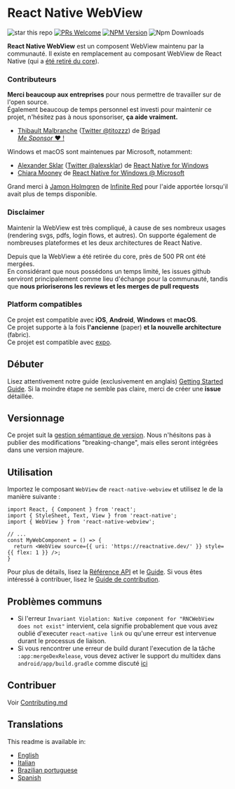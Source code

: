 # React Native WebView

![star this repo](https://img.shields.io/github/stars/react-native-webview/react-native-webview?style=flat-square)
[![PRs Welcome](https://img.shields.io/badge/PRs-welcome-brightgreen.svg?style=flat-square)](http://makeapullrequest.com)
[![NPM Version](https://img.shields.io/npm/v/react-native-webview.svg?style=flat-square)](https://www.npmjs.com/package/react-native-webview)
![Npm Downloads](https://img.shields.io/npm/dm/react-native-webview.svg)

**React Native WebView** est un composent WebView maintenu par la communauté. Il existe en remplacement au composant WebView de React Native (qui a [été retiré du core](https://github.com/react-native-community/discussions-and-proposals/pull/3)).

### Contributeurs

**Merci beaucoup aux entreprises** pour nous permettre de travailler sur de l'open source.  
Également beaucoup de temps personnel est investi pour maintenir ce projet, n'hésitez pas à nous sponsoriser, **ça aide vraiment.**

- [Thibault Malbranche](https://github.com/Titozzz) ([Twitter @titozzz](https://twitter.com/titozzz)) de [Brigad](https://www.brigad.co/fr-fr/about-us)  
[*Me Sponsor* ❤️ !](https://github.com/sponsors/Titozzz)


Windows et macOS sont maintenues par Microsoft, notamment:
- [Alexander Sklar](https://github.com/asklar) ([Twitter @alexsklar](https://twitter.com/alexsklar)) de [React Native for Windows](https://microsoft.github.io/react-native-windows/)
- [Chiara Mooney](https://github.com/chiaramooney) de [React Native for Windows @ Microsoft](https://microsoft.github.io/react-native-windows/)

Grand merci à [Jamon Holmgren](https://github.com/jamonholmgren) de [Infinite Red](https://infinite.red) pour l'aide apportée lorsqu'il avait plus de temps disponible.

### Disclaimer

Maintenir la WebView est très compliqué, à cause de ses nombreux usages (rendering svgs, pdfs, login flows, et autres). On supporte également de nombreuses plateformes et les deux architectures de React Native.

Depuis que la WebView a été retirée du core, près de 500 PR ont été mergées.  
En considérant que nous possédons un temps limité, les issues github serviront principalement comme lieu d'échange pour la communauté, tandis que **nous prioriserons les reviews et les merges de pull requests** 

### Platform compatibles

Ce projet est compatible avec **iOS**,  **Android**, **Windows** et **macOS**.  
Ce projet supporte à la fois **l'ancienne** (paper) **et la nouvelle architecture** (fabric).  
Ce projet est compatible avec [expo](https://docs.expo.dev/versions/latest/sdk/webview/).

## Débuter 

Lisez attentivement notre guide (exclusivement en anglais) [Getting Started Guide](docs/Getting-Started.md). Si la moindre étape ne semble pas claire, merci de créer une **issue** détaillée.

## Versionnage

Ce projet suit la [gestion sémantique de version](https://semver.org/).  Nous n'hésitons pas à publier des modifications "breaking-change", mais elles seront intégrées dans une version majeure.

## Utilisation

Importez le composant `WebView` de `react-native-webview` et utilisez le de la manière suivante :

```tsx
import React, { Component } from 'react';
import { StyleSheet, Text, View } from 'react-native';
import { WebView } from 'react-native-webview';

// ...
const MyWebComponent = () => {
  return <WebView source={{ uri: 'https://reactnative.dev/' }} style={{ flex: 1 }} />;
}
```

Pour plus de détails, lisez la [Référence API](./docs/Reference.md) et le [Guide](./docs/Guide.md). Si vous êtes intéressé à contribuer, lisez le [Guide de contribution](./docs/Contributing.md).

## Problèmes communs

- Si l'erreur `Invariant Violation: Native component for "RNCWebView does not exist"` intervient, cela signifie probablement que vous avez oublié d'executer `react-native link` ou qu'une erreur est intervenue durant le processus de liaison.
- Si vous rencontrer une erreur de build durant l'execution de la tâche `:app:mergeDexRelease`, vous devez activer le support du multidex dans `android/app/build.gradle` comme discuté [ici](https://github.com/react-native-webview/react-native-webview/issues/1344#issuecomment-650544648)

## Contribuer

Voir [Contributing.md](https://github.com/react-native-webview/react-native-webview/blob/master/docs/Contributing.md)

## Translations

This readme is available in:

- [English](../README.md)
- [Italian](README.italian.md)
- [Brazilian portuguese](README.portuguese.md)
- [Spanish](docs/README.spanish.md)
